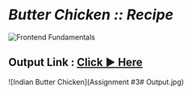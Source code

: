 # *Butter Chicken :: Recipe*

![Frontend Fundamentals](https://img.shields.io/badge/Frontend_Fundamentals-HTML5_CSS3-e34f26.svg)

## Output Link : [Click :arrow_forward: Here](https://guru-shreyansh.github.io/PIRPLE-Frontend-Fundamental-Projects/1-Lists/-Recipe+1.html)

![Indian Butter Chicken](Assignment #3# Output.jpg)
